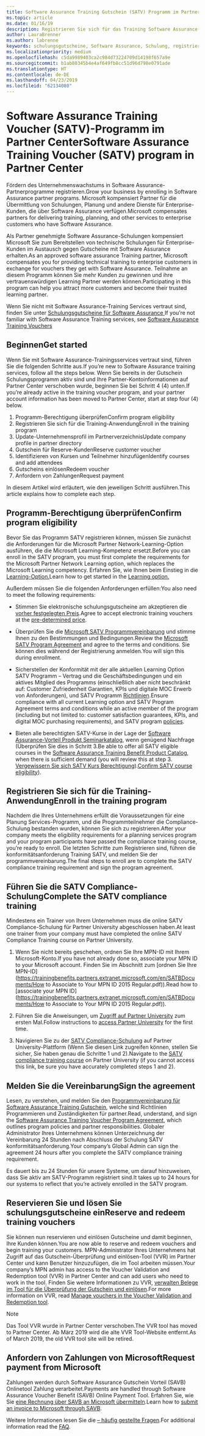 ```yaml
---
title: Software Assurance Training Gutschein (SATV) Programm im Partner Center | Partner Center
ms.topic: article
ms.date: 01/16/19
description: Registrieren Sie sich für das Training Software Assurance-Programms
author: LauraBrenner
ms.author: labrenne
keywords: schulungsgutscheine, Software Assurance, Schulung, registrieren Sie sich für SATV, SATV
ms.localizationpriority: medium
ms.openlocfilehash: c5da9989403ca2c984d73224709d14198f657a9e
ms.sourcegitcommit: b1ab80345b4e4af649fb8cc51d96d798e0791ade
ms.translationtype: HT
ms.contentlocale: de-DE
ms.lasthandoff: 04/23/2019
ms.locfileid: "62134080"
---
```

# <a name="software-assurance-training-voucher-satv-program-in-partner-center"></a><span data-ttu-id="fca44-104">Software Assurance Training Voucher (SATV)-Programm im Partner Center</span><span class="sxs-lookup"><span data-stu-id="fca44-104">Software Assurance Training Voucher (SATV) program in Partner Center</span></span>

<span data-ttu-id="fca44-105">Fördern des Unternehmenswachstums in Software Assurance-Partnerprogramme registrieren.</span><span class="sxs-lookup"><span data-stu-id="fca44-105">Grow your business by enrolling in Software Assurance partner programs.</span></span> <span data-ttu-id="fca44-106">Microsoft kompensiert Partner für die Übermittlung von Schulungen, Planung und andere Dienste für Enterprise-Kunden, die über Software Assurance verfügen.</span><span class="sxs-lookup"><span data-stu-id="fca44-106">Microsoft compensates partners for delivering training, planning, and other services to enterprise customers who have Software Assurance.</span></span> 

<span data-ttu-id="fca44-107">Als Partner genehmigte Software Assurance-Schulungen kompensiert Microsoft Sie zum Bereitstellen von technische Schulungen für Enterprise-Kunden im Austausch gegen Gutscheine mit Software Assurance erhalten.</span><span class="sxs-lookup"><span data-stu-id="fca44-107">As an approved software assurance Training partner, Microsoft compensates you for providing technical training to enterprise customers in exchange for vouchers they get with Software Assurance.</span></span> <span data-ttu-id="fca44-108">Teilnahme an diesem Programm können Sie mehr Kunden zu gewinnen und ihre vertrauenswürdigen Learning Partner werden können.</span><span class="sxs-lookup"><span data-stu-id="fca44-108">Participating in this program can help you attract more customers and become their trusted learning partner.</span></span>

<span data-ttu-id="fca44-109">Wenn Sie nicht mit Software Assurance-Training Services vertraut sind, finden Sie unter [Schulungsgutscheine für Software Assurance ](https://trainingbenefits.partners.extranet.microsoft.com/en/SATV/Pages/default.aspx)</span><span class="sxs-lookup"><span data-stu-id="fca44-109">If you’re not familiar with Software Assurance Training services, see [Software Assurance Training Vouchers ](https://trainingbenefits.partners.extranet.microsoft.com/en/SATV/Pages/default.aspx)</span></span>

## <a name="get-started"></a><span data-ttu-id="fca44-110">Beginnen</span><span class="sxs-lookup"><span data-stu-id="fca44-110">Get started</span></span>

<span data-ttu-id="fca44-111">Wenn Sie mit Software Assurance-Trainingsservices vertraut sind, führen Sie die folgenden Schritte aus.</span><span class="sxs-lookup"><span data-stu-id="fca44-111">If you’re new to Software Assurance training services, follow all the steps below.</span></span> <span data-ttu-id="fca44-112">Wenn Sie bereits in der Gutschein Schulungsprogramm aktiv sind und Ihre Partner-Kontoinformationen auf Partner Center verschoben wurde, beginnen Sie bei Schritt 4 (4) unten.</span><span class="sxs-lookup"><span data-stu-id="fca44-112">If you’re already active in the training voucher program, and your partner account information has been moved to Partner Center, start at step four (4) below.</span></span> 

1. <span data-ttu-id="fca44-113">Programm-Berechtigung überprüfen</span><span class="sxs-lookup"><span data-stu-id="fca44-113">Confirm program eligibility</span></span>
2. <span data-ttu-id="fca44-114">Registrieren Sie sich für die Training-Anwendung</span><span class="sxs-lookup"><span data-stu-id="fca44-114">Enroll in the training program</span></span>
3. <span data-ttu-id="fca44-115">Update-Unternehmensprofil im Partnerverzeichnis</span><span class="sxs-lookup"><span data-stu-id="fca44-115">Update company profile in partner directory</span></span>
4. <span data-ttu-id="fca44-116">Gutschein für Reserve-Kunden</span><span class="sxs-lookup"><span data-stu-id="fca44-116">Reserve customer voucher</span></span>
5. <span data-ttu-id="fca44-117">Identifizieren von Kursen und Teilnehmer hinzufügen</span><span class="sxs-lookup"><span data-stu-id="fca44-117">Identify courses and add attendees</span></span>
6. <span data-ttu-id="fca44-118">Gutscheins einlösen</span><span class="sxs-lookup"><span data-stu-id="fca44-118">Redeem voucher</span></span>
7. <span data-ttu-id="fca44-119">Anfordern von Zahlungen</span><span class="sxs-lookup"><span data-stu-id="fca44-119">Request payment</span></span>

<span data-ttu-id="fca44-120">In diesem Artikel wird erläutert, wie den jeweiligen Schritt ausführen.</span><span class="sxs-lookup"><span data-stu-id="fca44-120">This article explains how to complete each step.</span></span>

## <a name="confirm-program-eligibility"></a><span data-ttu-id="fca44-121">Programm-Berechtigung überprüfen</span><span class="sxs-lookup"><span data-stu-id="fca44-121">Confirm program eligibility</span></span>

<span data-ttu-id="fca44-122">Bevor Sie das Programm SATV registrieren können, müssen Sie zunächst die Anforderungen für die Microsoft Partner Network-Learning-Option ausführen, die die Microsoft Learning-Kompetenz ersetzt.</span><span class="sxs-lookup"><span data-stu-id="fca44-122">Before you can enroll in the SATV program, you must first complete the requirements for the Microsoft Partner Network Learning option, which replaces the Microsoft Learning competency.</span></span> <span data-ttu-id="fca44-123">Erfahren Sie, wie Ihnen beim Einstieg in die [Learning-Option.](https://partner.microsoft.com/en-US/marketing/details/learning-option-enrollment#/)</span><span class="sxs-lookup"><span data-stu-id="fca44-123">Learn how to get started in the [Learning option.](https://partner.microsoft.com/en-US/marketing/details/learning-option-enrollment#/)</span></span>

<span data-ttu-id="fca44-124">Außerdem müssen Sie die folgenden Anforderungen erfüllen:</span><span class="sxs-lookup"><span data-stu-id="fca44-124">You also need to meet the following requirements:</span></span>

- <span data-ttu-id="fca44-125">Stimmen Sie elektronische schulungsgutscheine am akzeptieren die [vorher festgelegten Preis](https://partner.microsoft.com/en-US/membership/satv-voucher-pricing).</span><span class="sxs-lookup"><span data-stu-id="fca44-125">Agree to accept electronic training vouchers at the [pre-determined price](https://partner.microsoft.com/en-US/membership/satv-voucher-pricing).</span></span>

- <span data-ttu-id="fca44-126">Überprüfen Sie die [Microsoft SATV Programmvereinbarung](https://aka.ms/satv_legal_agreement) und stimme Ihnen zu den Bestimmungen und Bedingungen.</span><span class="sxs-lookup"><span data-stu-id="fca44-126">Review the [Microsoft SATV Program Agreement](https://aka.ms/satv_legal_agreement) and agree to the terms and conditions.</span></span> <span data-ttu-id="fca44-127">Sie können dies während der Registrierung anmelden.</span><span class="sxs-lookup"><span data-stu-id="fca44-127">You will sign this during enrollment.</span></span> 

- <span data-ttu-id="fca44-128">Sicherstellen der Konformität mit der alle aktuellen Learning Option SATV Programm – Vertrag und die Geschäftsbedingungen und ein aktives Mitglied des Programms (einschließlich aber nicht beschränkt auf: Customer Zufriedenheit Garantien, KPIs und digitale MOC Erwerb von Anforderungen), und SATV Programm [Richtlinien](https://trainingbenefits.partners.extranet.microsoft.com/en/SATV/Pages/ProgramPolicies.aspx).</span><span class="sxs-lookup"><span data-stu-id="fca44-128">Ensure compliance with all current Learning option and SATV Program Agreement terms and conditions while an active member of the program (including but not limited to: customer satisfaction guarantees, KPIs, and digital MOC purchasing requirements), and SATV program [policies](https://trainingbenefits.partners.extranet.microsoft.com/en/SATV/Pages/ProgramPolicies.aspx).</span></span>

- <span data-ttu-id="fca44-129">Bieten alle berechtigten SATV-Kurse in der Lage der [Software Assurance-Vorteil Produkt Seminarkatalog](https://aka.ms/SATV_catalog), wenn genügend Nachfrage (Überprüfen Sie dies in Schritt 3.</span><span class="sxs-lookup"><span data-stu-id="fca44-129">Be able to offer all SATV eligible courses in the [Software Assurance Training Benefit Product Catalog](https://aka.ms/SATV_catalog), when there is sufficient demand (you will review this at step 3.</span></span> <span data-ttu-id="fca44-130">[Vergewissern Sie sich SATV Kurs Berechtigung](https://trainingbenefits.partners.extranet.microsoft.com/en/SATV/Pages/ConfirmEligibility.aspx)).</span><span class="sxs-lookup"><span data-stu-id="fca44-130">[Confirm SATV course eligibility](https://trainingbenefits.partners.extranet.microsoft.com/en/SATV/Pages/ConfirmEligibility.aspx)).</span></span>

## <a name="enroll-in-the-training-program"></a><span data-ttu-id="fca44-131">Registrieren Sie sich für die Training-Anwendung</span><span class="sxs-lookup"><span data-stu-id="fca44-131">Enroll in the training program</span></span>

<span data-ttu-id="fca44-132">Nachdem die Ihres Unternehmens erfüllt die Voraussetzungen für eine Planung Services-Programm, und die Programmteilnehmer die Compliance-Schulung bestanden wurden, können Sie sich zu registrieren.</span><span class="sxs-lookup"><span data-stu-id="fca44-132">After your company meets the eligibility requirements for a planning services program and your program participants have passed the compliance training course, you’re ready to enroll.</span></span> <span data-ttu-id="fca44-133">Die letzten Schritte zum Registrieren sind, führen die konformitätsanforderung Training SATV, und melden Sie der programmvereinbarung.</span><span class="sxs-lookup"><span data-stu-id="fca44-133">The final steps to enroll are to complete the SATV compliance training requirement and sign the program agreement.</span></span>  

## <a name="complete-the-satv-compliance-training"></a><span data-ttu-id="fca44-134">Führen Sie die SATV Compliance-Schulung</span><span class="sxs-lookup"><span data-stu-id="fca44-134">Complete the SATV compliance training</span></span>

<span data-ttu-id="fca44-135">Mindestens ein Trainer von Ihrem Unternehmen muss die online SATV Compliance-Schulung für Partner University abgeschlossen haben.</span><span class="sxs-lookup"><span data-stu-id="fca44-135">At least one trainer from your company must have completed the online SATV Compliance Training course on Partner University.</span></span>
 
1. <span data-ttu-id="fca44-136">Wenn Sie nicht bereits geschehen, ordnen Sie Ihre MPN-ID mit Ihrem Microsoft-Konto.</span><span class="sxs-lookup"><span data-stu-id="fca44-136">If you have not already done so, associate your MPN ID to your Microsoft account.</span></span> <span data-ttu-id="fca44-137">Finden Sie im Abschnitt zum [ordnen Sie Ihre MPN-ID](https://trainingbenefits.partners.extranet.microsoft.com/en/SATBDocuments/How to Associate to Your MPN ID 2015 Regular.pdf)).</span><span class="sxs-lookup"><span data-stu-id="fca44-137">Read how to [associate your MPN ID](https://trainingbenefits.partners.extranet.microsoft.com/en/SATBDocuments/How to Associate to Your MPN ID 2015 Regular.pdf)).</span></span>

2. <span data-ttu-id="fca44-138">Führen Sie die Anweisungen, um [Zugriff auf Partner University](https://trainingbenefits.partners.extranet.microsoft.com/en/SATBDocuments/Partner_University_on-boarding.pdf) zum ersten Mal.</span><span class="sxs-lookup"><span data-stu-id="fca44-138">Follow instructions to [access Partner University](https://trainingbenefits.partners.extranet.microsoft.com/en/SATBDocuments/Partner_University_on-boarding.pdf) for the first time.</span></span>

3. <span data-ttu-id="fca44-139">Navigieren Sie zu der [SATV Compliance-Schulung](https://partneruniversity.microsoft.com/?whr=uri:MicrosoftAccount&courseId=14461&scoId=dXsXmk7lB_2704778676) auf Partner University-Plattform (Wenn Sie diesen Link zugreifen können, stellen Sie sicher, Sie haben genau die Schritte 1 und 2).</span><span class="sxs-lookup"><span data-stu-id="fca44-139">Navigate to the [SATV compliance training course](https://partneruniversity.microsoft.com/?whr=uri:MicrosoftAccount&courseId=14461&scoId=dXsXmk7lB_2704778676) on Partner University (if you cannot access this link, be sure you have accurately completed steps 1 and 2).</span></span>  

## <a name="sign-the-agreement"></a><span data-ttu-id="fca44-140">Melden Sie die Vereinbarung</span><span class="sxs-lookup"><span data-stu-id="fca44-140">Sign the agreement</span></span>

<span data-ttu-id="fca44-141">Lesen, zu verstehen, und melden Sie den [Programmvereinbarung für Software Assurance Training Gutschein](https://partners.microsoft.com/partnerprogram/Satv.aspx), welche sind Richtlinien Programmieren und Zuständigkeiten für partner.</span><span class="sxs-lookup"><span data-stu-id="fca44-141">Read, understand, and sign the [Software Assurance Training Voucher Program Agreement](https://partners.microsoft.com/partnerprogram/Satv.aspx), which outlines program policies and partner responsibilities.</span></span> <span data-ttu-id="fca44-142">Globaler Administrator Ihres Unternehmens können Unterzeichnung der Vereinbarung 24 Stunden nach Abschluss der Schulung SATV konformitätsanforderung.</span><span class="sxs-lookup"><span data-stu-id="fca44-142">Your company’s Global Admin can sign the agreement 24 hours after you complete the SATV compliance training requirement.</span></span>

<span data-ttu-id="fca44-143">Es dauert bis zu 24 Stunden für unsere Systeme, um darauf hinzuweisen, dass Sie aktiv am SATV-Programm registriert sind.</span><span class="sxs-lookup"><span data-stu-id="fca44-143">It takes up to 24 hours for our systems to reflect that you’re actively enrolled in the SATV program.</span></span> 

## <a name="reserve-and-redeem-training-vouchers"></a><span data-ttu-id="fca44-144">Reservieren Sie und lösen Sie schulungsgutscheine ein</span><span class="sxs-lookup"><span data-stu-id="fca44-144">Reserve and redeem training vouchers</span></span>

<span data-ttu-id="fca44-145">Sie können nun reservieren und einlösen Gutscheine und damit beginnen, Ihre Kunden können.</span><span class="sxs-lookup"><span data-stu-id="fca44-145">You are now able to reserve and redeem vouchers and begin training your customers.</span></span> <span data-ttu-id="fca44-146">MPN-Administrator Ihres Unternehmens hat Zugriff auf das Gutschein-Überprüfung und einlösen-Tool (VVR) im Partner Center und kann Benutzer hinzuzufügen, die im Tool arbeiten müssen.</span><span class="sxs-lookup"><span data-stu-id="fca44-146">Your company’s MPN admin has access to the Voucher Validation and Redemption tool (VVR) in Partner Center and can add users who need to work in the tool.</span></span> <span data-ttu-id="fca44-147">Finden Sie weitere Informationen zu VVR, [verwalten Belege im Tool für die Überprüfung der Gutschein und einlösen](voucher-validation-tool.md).</span><span class="sxs-lookup"><span data-stu-id="fca44-147">For more information on VVR, read [Manage vouchers in the Voucher Validation and Redemption tool](voucher-validation-tool.md).</span></span>

>[!Note]
><span data-ttu-id="fca44-148">Das Tool VVR wurde in Partner Center verschoben.</span><span class="sxs-lookup"><span data-stu-id="fca44-148">The VVR tool has moved to Partner Center.</span></span> <span data-ttu-id="fca44-149">Ab März 2019 wird die alte VVR Tool-Website entfernt.</span><span class="sxs-lookup"><span data-stu-id="fca44-149">As of March 2019, the old VVR tool site will be retired.</span></span>

## <a name="request-payment-from-microsoft"></a><span data-ttu-id="fca44-150">Anfordern von Zahlungen von Microsoft</span><span class="sxs-lookup"><span data-stu-id="fca44-150">Request payment from Microsoft</span></span>

<span data-ttu-id="fca44-151">Zahlungen werden durch Software Assurance Gutschein Vorteil (SAVB) Onlinetool Zahlung verarbeitet.</span><span class="sxs-lookup"><span data-stu-id="fca44-151">Payments are handled through Software Assurance Voucher Benefit (SAVB) Online Payment Tool.</span></span>  <span data-ttu-id="fca44-152">Erfahren Sie, wie Sie [eine Rechnung über SAVB an Microsoft übermitteln](https://trainingbenefits.partners.extranet.microsoft.com/en/SATV/Pages/GetPaid.aspx).</span><span class="sxs-lookup"><span data-stu-id="fca44-152">Learn how to [submit an invoice to Microsoft through SAVB](https://trainingbenefits.partners.extranet.microsoft.com/en/SATV/Pages/GetPaid.aspx).</span></span>

<span data-ttu-id="fca44-153">Weitere Informationen lesen Sie die [– häufig gestellte Fragen](vvr-faq.md).</span><span class="sxs-lookup"><span data-stu-id="fca44-153">For additional information read the [FAQ](vvr-faq.md).</span></span>